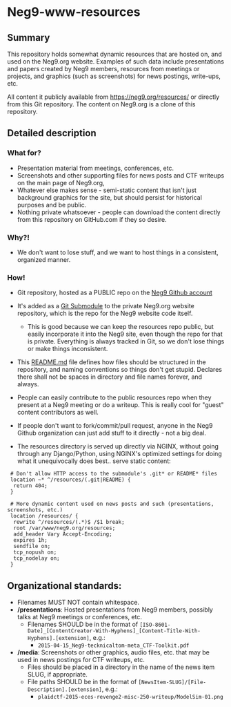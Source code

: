 # Neg9-www-resources

## Summary
This repository holds somewhat dynamic resources that are hosted on, and used on the Neg9.org website. Examples of such data include presentations and papers created by Neg9 members, resources from meetings or projects, and graphics (such as screenshots) for news postings, write-ups, etc.

All content it publicly available from https://neg9.org/resources/ or directly from this Git repository. The content on Neg9.org is a clone of this repository.

## Detailed description

### What for?
* Presentation material from meetings, conferences, etc.
* Screenshots and other supporting files for news posts and CTF writeups on the main page of Neg9.org,
* Whatever else makes sense - semi-static content that isn't just background graphics for the site, but should persist for historical purposes and be public.
* Nothing private whatsoever - people can download the content directly from this repository on GitHub.com if they so desire.

### Why?!
* We don't want to lose stuff, and we want to host things in a consistent, organized manner.

### How!
* Git repository, hosted as a PUBLIC repo on the [Neg9 Github account](https://github.com/Neg9/Neg9-www-resources)
* It's added as a [Git Submodule](https://git-scm.herokuapp.com/book/en/v2/Git-Tools-Submodules) to the private Neg9.org website repository, which is the repo for the Neg9 website code itself.
  * This is good because we can keep the resources repo public, but easily incorporate it into the Neg9 site, even though the repo for that is private. Everything is always tracked in Git, so we don't lose things or make things inconsistent.
* This [README.md](https://github.com/Neg9/Neg9-www-resources/blob/master/README.md) file defines how files should be structured in the repository, and naming conventions so things don't get stupid. Declares there shall not be spaces in directory and file names forever, and always.
* People can easily contribute to the public resources repo when they present at a Neg9 meeting or do a writeup. This is really cool for "guest" content contributors as well.
* If people don't want to fork/commit/pull request, anyone in the Neg9 Github organization can just add stuff to it directly - not a big deal.

* The resources directory is served up directly via NGINX, without going through any Django/Python, using NGINX's optimized settings for doing what it unequivocally does best.. serve static content:

```nginx
 # Don't allow HTTP access to the submodule's .git* or README* files
 location ~* ^/resources/(.git|README) {
  return 404;
 }

 # More dynamic content used on news posts and such (presentations, screenshots, etc.)
 location /resources/ {
  rewrite ^/resources/(.*)$ /$1 break;
  root /var/www/neg9.org/resources;
  add_header Vary Accept-Encoding;
  expires 1h;
  sendfile on;
  tcp_nopush on;
  tcp_nodelay on;
 }
```

## Organizational standards:

* Filenames MUST NOT contain whitespace.
* **/presentations**: Hosted presentations from Neg9 members, possibly talks at Neg9 meetings or conferences, etc.
  * Filenames SHOULD be in the format of ``[ISO-8601-Date]_[ContentCreator-With-Hyphens]_[Content-Title-With-Hyphens].[extension]``, e.g.:
    * ``2015-04-15_Neg9-tecknicaltom-meta_CTF-Toolkit.pdf``
* **/media**: Screenshots or other graphics, audio files, etc. that may be used in news postings for CTF writeups, etc.
  * Files should be placed in a directory in the name of the news item SLUG, if appropriate.
  * File paths SHOULD be in the format of ``[NewsItem-SLUG]/[File-Description].[extension]``, e.g.:
    * ``plaidctf-2015-eces-revenge2-misc-250-writeup/ModelSim-01.png``
